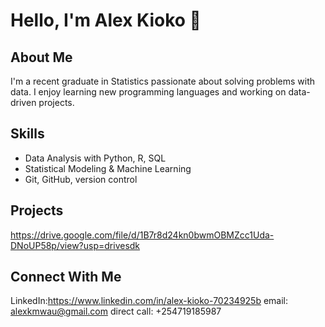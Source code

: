 # Hello, I'm Alex Kioko 👋

## About Me
I'm a recent graduate in Statistics passionate about solving problems with data. I enjoy learning new programming languages and working on data-driven projects.

## Skills
- Data Analysis with Python, R, SQL
- Statistical Modeling & Machine Learning
- Git, GitHub, version control

## Projects
https://drive.google.com/file/d/1B7r8d24kn0bwmOBMZcc1Uda-DNoUP58p/view?usp=drivesdk

## Connect With Me
LinkedIn:https://www.linkedin.com/in/alex-kioko-70234925b
email: alexkmwau@gmail.com 
direct call: +254719185987
  
